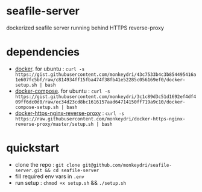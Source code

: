 # seafile-server

dockerized seafile server running behind HTTPS reverse-proxy

# dependencies

- [docker](https://github.com/docker/docker-ce). for ubuntu : `curl -s https://gist.githubusercontent.com/monkeydri/43c7533b4c3b854495416a1e607fc5bf/raw/c814934ff15fba474f38fb41e52285c056169ef0/docker-setup.sh | bash`
- [docker-compose](https://github.com/docker/compose). for ubuntu : `curl -s https://gist.githubusercontent.com/monkeydri/3c1c89d3c51d1692ef4df409ff6dc0d0/raw/ec34d23cd8bc1616157aad64714150ff719a9c10/docker-compose-setup.sh | bash`
- [docker-https-nginx-reverse-proxy](https://github.com:monkeydri/docker-https-nginx-reverse-proxy/README.md#quickstart) : `curl -s https://raw.githubusercontent.com/monkeydri/docker-https-nginx-reverse-proxy/master/setup.sh | bash`

# quickstart

- clone the repo : `git clone git@github.com/monkeydri/seafile-server.git && cd seafile-server`
- fill required env vars in `.env`
- run setup : `chmod +x setup.sh` && `./setup.sh`